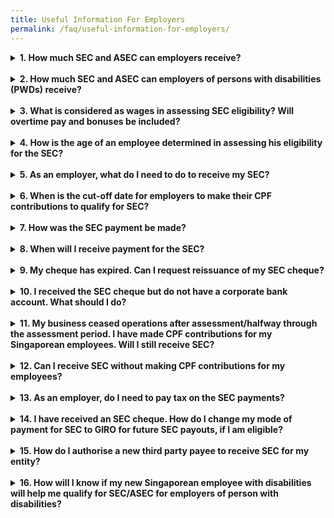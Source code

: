 ```yaml
---
title: Useful Information For Employers
permalink: /faq/useful-information-for-employers/
---
```

<details>
  <summary><b>1. How much SEC and ASEC can employers receive?</b></summary>
  
  From 2017, employers hiring Singaporean workers aged 55 and above, and earning up to $4,000 will continue to receive wage-offsets, tiered by age (see table below).
  
  <style type="text/css">
.tg  {border-collapse:collapse;border-color:#aaa;border-style:solid;border-width:1px;border-spacing:0;}
.tg td{background-color:#fff;border-color:#aaa;border-style:solid;border-width:1px;color:#333;
  font-family:Arial, sans-serif;font-size:14px;overflow:hidden;padding:10px 5px;word-break:normal;}
.tg th{background-color:#f38630;border-color:#aaa;border-style:solid;border-width:1px;color:#fff;
  font-family:Arial, sans-serif;font-size:14px;font-weight:normal;overflow:hidden;padding:10px 5px;word-break:normal;}
.tg .tg-kulm{background-color:#f88000;color:#FFF;text-align:center;vertical-align:middle}
.tg .tg-gs7u{background-color:#FFF;color:#666;text-align:center;vertical-align:middle}
.tg .tg-h5cl{background-color:rgba(255, 255, 255, 0.85);color:#666;text-align:center;vertical-align:middle}
</style>
<table class="tg">
<thead>
  <tr>
    <th class="tg-kulm"><span style="font-weight:normal;color:#FFF">Age (years)</span></th>
    <th class="tg-kulm"><span style="font-weight:normal;color:#FFF">Wage-offset</span></th>
  </tr>
</thead>
<tbody>
  <tr>
    <td class="tg-gs7u"><span style="font-weight:300">55 - 59</span></td>
    <td class="tg-gs7u"><span style="font-weight:300">Up to 3% of monthly wage</span></td>
  </tr>
  <tr>
    <td class="tg-h5cl"><span style="font-weight:300">60 - 64</span></td>
    <td class="tg-h5cl"><span style="font-weight:300">Up to 5% of monthly wage</span></td>
  </tr>
  <tr>
    <td class="tg-gs7u"><span style="font-weight:300">65 &amp; above</span></td>
    <td class="tg-gs7u"><span style="font-weight:300">Up to 8% of monthly wage</span></td>
  </tr>
</tbody>
</table>
  
  <br>
  In 1 January 2015, an additional wage offset of up to 3% of an employee's monthly wages was introduced to encourage employers to voluntarily re-employ Singaporeans aged 65 and above. At Budget 2017, it was announced that this additional wage support would be extended from 1 July 2017 to 31 December 2019 to encourage the voluntary re-employment of older Singaporeans who would not be covered by the new re-employment age of 67, i.e. individuals born before 1 July 1952 and those above age 67 on 1 July 2017.<br><br>

Taken together, this means that employers who hire workers not covered by the re-employment age of 67 will receive an SEC of up to 11% of an employee’s monthly wages.<br><br>

The SEC/ASEC payout formula for work done from 1 January to 31 December 2019, and the extended period of 1 January to 31 December 2020 is as follows:<br>
  
  <style type="text/css">
.tg  {border-collapse:collapse;border-spacing:0;}
.tg td{border-color:black;border-style:solid;border-width:1px;font-family:Arial, sans-serif;font-size:14px;
  overflow:hidden;padding:10px 5px;word-break:normal;}
.tg th{border-color:black;border-style:solid;border-width:1px;font-family:Arial, sans-serif;font-size:14px;
  font-weight:normal;overflow:hidden;padding:10px 5px;word-break:normal;}
.tg .tg-rw9j{background-color:#FFF;color:#666;font-weight:bold;text-align:center;vertical-align:middle}
.tg .tg-08iw{background-color:#F88000;color:#ffffff;text-align:center;vertical-align:middle}
.tg .tg-wo1z{background-color:#F88000;color:#FFF;font-weight:bold;text-align:center;vertical-align:middle}
.tg .tg-gs7u{background-color:#FFF;color:#666;text-align:center;vertical-align:middle}
</style>
<table class="tg" style="undefined;table-layout: fixed; width: 840px">
<colgroup>
<col style="width: 105px">
<col style="width: 155px">
<col style="width: 155px">
<col style="width: 135px">
<col style="width: 145px">
<col style="width: 145px">
</colgroup>
<thead>
  <tr>
    <th class="tg-wo1z" rowspan="3"><span style="font-weight:700;color:#FFF"> Income of employee in a given month ($) </span></th>
    <th class="tg-08iw" colspan="5"><span style="font-weight:400"> </span><span style="font-weight:300"> </span><span style="font-weight:700">SEC/ASEC for the month ($) for employers who hire Singaporeans</span><span style="font-weight:400"> </span></th>
  </tr>
  <tr>
    <td class="tg-wo1z" rowspan="2"><span style="font-weight:700">Aged between 55 and 59</span><br><span style="font-weight:700">(i.e. &gt;=55yrs 0mths and &lt;=59yrs 11mths)</span></td>
    <td class="tg-wo1z" rowspan="2"><span style="font-weight:700">Aged between 60 and 64</span><br><span style="font-weight:700">(i.e. &gt;=60yrs 0mths and &lt;=64yrs 11mths)</span></td>
    <td class="tg-wo1z" colspan="2"><span style="font-weight:700">Aged between 65 and 67</span><br><span style="font-weight:700">(i.e. &gt;=65yrs 0mths and &lt;67yrs 0mths)</span></td>
    <td class="tg-wo1z" rowspan="2"><span style="font-weight:700">Aged 67 and above</span><br><span style="font-weight:700">(i.e. &gt;=67yrs 0mths)</span></td>
  </tr>
  <tr>
    <td class="tg-wo1z"><span style="font-weight:700;color:#FFF">Born on or after 1 July 1952</span></td>
    <td class="tg-wo1z"><span style="font-weight:700;color:#FFF">Born before 1 July 1952</span></td>
  </tr>
</thead>
<tbody>
  <tr>
    <td class="tg-rw9j"><span style="font-weight:700">Up to 3,000</span></td>
    <td class="tg-gs7u"><span style="font-weight:300"> 3% of wage</span></td>
    <td class="tg-gs7u"><span style="font-weight:300">5% of wage</span></td>
    <td class="tg-gs7u"><span style="font-weight:300">8% of wage</span></td>
    <td class="tg-gs7u"><span style="font-weight:300">11% of wage</span></td>
    <td class="tg-gs7u"><span style="font-weight:300">11% of wage</span></td>
  </tr>
  <tr>
    <td class="tg-rw9j"><span style="font-weight:700">&gt; 3,000 to 4,000</span></td>
    <td class="tg-gs7u"><span style="font-weight:300">360 – (0.09*wage)</span></td>
    <td class="tg-gs7u"><span style="font-weight:300">600</span> <span style="font-weight:300">– (0.15*wage)</span></td>
    <td class="tg-gs7u"><span style="font-weight:300">960 – (0.24*wage)</span></td>
    <td class="tg-gs7u"><span style="font-weight:300">1,320 – (0.33*wage)</span></td>
    <td class="tg-gs7u"><span style="font-weight:300">1,320 –</span> <span style="font-weight:300">(0.33*wage)</span></td>
  </tr>
</tbody>
</table><br>
  The amount of SEC/ASEC payouts employers will receive per month for 1 January 2019 to 31 December 2020 is in the table below.<br>
  <style type="text/css">
.tg  {border-collapse:collapse;border-spacing:0;}
.tg td{border-color:black;border-style:solid;border-width:1px;font-family:Arial, sans-serif;font-size:14px;
  overflow:hidden;padding:10px 5px;word-break:normal;}
.tg th{border-color:black;border-style:solid;border-width:1px;font-family:Arial, sans-serif;font-size:14px;
  font-weight:normal;overflow:hidden;padding:10px 5px;word-break:normal;}
.tg .tg-rw9j{background-color:#FFF;color:#666;font-weight:bold;text-align:center;vertical-align:middle}
.tg .tg-08iw{background-color:#F88000;color:#ffffff;text-align:center;vertical-align:middle}
.tg .tg-wo1z{background-color:#F88000;color:#FFF;font-weight:bold;text-align:center;vertical-align:middle}
.tg .tg-gs7u{background-color:#FFF;color:#666;text-align:center;vertical-align:middle}
</style>
<table class="tg" style="undefined;table-layout: fixed; width: 840px">
<colgroup>
<col style="width: 140px">
<col style="width: 140px">
<col style="width: 140px">
<col style="width: 140px">
<col style="width: 140px">
<col style="width: 140px">
</colgroup>
<thead>
  <tr>
    <th class="tg-wo1z" rowspan="3"><span style="font-weight:700;color:#FFF"> Income of employee in a given month ($) </span></th>
    <th class="tg-08iw" colspan="5"><span style="font-weight:400"> </span><span style="font-weight:300"> </span><span style="font-weight:700">SEC/ASEC for the month ($) for employers who hire Singaporeans</span><span style="font-weight:400"> </span></th>
  </tr>
  <tr>
    <td class="tg-wo1z" rowspan="2"><span style="font-weight:700">Aged between 55 and 59</span><br><span style="font-weight:700">[Up to 3% SEC]</span></td>
    <td class="tg-wo1z" rowspan="2"><span style="font-weight:700">Aged between 60 and 64</span><br><span style="font-weight:700">[Up to 5% SEC]</span></td>
    <td class="tg-wo1z" colspan="2"><span style="font-weight:700">Aged between 65 and 67 </span><br></td>
    <td class="tg-wo1z" rowspan="2"><span style="font-weight:700">Aged 67 and above</span><br><span style="font-weight:700">[Up to 11% SEC]</span></td>
  </tr>
  <tr>
    <td class="tg-wo1z"><span style="font-weight:700">Born on or after 1 July 1952</span><br><span style="font-weight:700">[Up to 8% SEC]</span></td>
    <td class="tg-wo1z"><span style="font-weight:700;color:#FFF">Born before 1 July 1952</span><br><span style="font-weight:700;color:#FFF">[Up to 11% SEC]</span></td>
  </tr>
</thead>
<tbody>
  <tr>
    <td class="tg-rw9j"><span style="font-weight:700">500</span></td>
    <td class="tg-gs7u"><span style="font-weight:300">15.00</span></td>
    <td class="tg-gs7u"><span style="font-weight:300">25.00</span></td>
    <td class="tg-gs7u"><span style="font-weight:300">40.00</span></td>
    <td class="tg-gs7u"><span style="font-weight:300">55.00</span></td>
    <td class="tg-gs7u"><span style="font-weight:300">55.00</span></td>
  </tr>
  <tr>
    <td class="tg-rw9j"><span style="font-weight:700">1,000</span></td>
    <td class="tg-gs7u"><span style="font-weight:300">30.00</span></td>
    <td class="tg-gs7u"><span style="font-weight:300">50.00</span></td>
    <td class="tg-gs7u"><span style="font-weight:300">80.00</span></td>
    <td class="tg-gs7u"><span style="font-weight:300">110.00</span></td>
    <td class="tg-gs7u"><span style="font-weight:300">110.00</span></td>
  </tr>
  <tr>
    <td class="tg-rw9j"><span style="font-weight:700">1,500</span></td>
    <td class="tg-gs7u"><span style="font-weight:300">45.00</span></td>
    <td class="tg-gs7u"><span style="font-weight:300">75.00</span></td>
    <td class="tg-gs7u"><span style="font-weight:300">120.00</span></td>
    <td class="tg-gs7u"><span style="font-weight:300">165.00</span></td>
    <td class="tg-gs7u"><span style="font-weight:300">165.00</span></td>
  </tr>
  <tr>
    <td class="tg-rw9j"><span style="font-weight:700">2,000</span></td>
    <td class="tg-gs7u"><span style="font-weight:300">60.00</span></td>
    <td class="tg-gs7u"><span style="font-weight:300">100.00</span></td>
    <td class="tg-gs7u"><span style="font-weight:300">160.00</span></td>
    <td class="tg-gs7u"><span style="font-weight:300">220.00</span></td>
    <td class="tg-gs7u"><span style="font-weight:300">220.00</span></td>
  </tr>
  <tr>
    <td class="tg-rw9j"><span style="font-weight:700">2,500</span></td>
    <td class="tg-gs7u"><span style="font-weight:300">75.00</span></td>
    <td class="tg-gs7u"><span style="font-weight:300">125.00</span></td>
    <td class="tg-gs7u"><span style="font-weight:300">200.00</span></td>
    <td class="tg-gs7u"><span style="font-weight:300">275.00</span></td>
    <td class="tg-gs7u"><span style="font-weight:300">275.00</span></td>
  </tr>
  <tr>
    <td class="tg-rw9j"><span style="font-weight:700">3,000</span></td>
    <td class="tg-gs7u"><span style="font-weight:300">90.00</span></td>
    <td class="tg-gs7u"><span style="font-weight:300">150.00</span></td>
    <td class="tg-gs7u"><span style="font-weight:300">240.00</span></td>
    <td class="tg-gs7u"><span style="font-weight:300">330.00</span></td>
    <td class="tg-gs7u"><span style="font-weight:300">330.00</span></td>
  </tr>
  <tr>
    <td class="tg-rw9j"><span style="font-weight:700">3,250</span></td>
    <td class="tg-gs7u"><span style="font-weight:300">67.50</span></td>
    <td class="tg-gs7u"><span style="font-weight:300">112.50</span></td>
    <td class="tg-gs7u"><span style="font-weight:300">180.00</span></td>
    <td class="tg-gs7u"><span style="font-weight:300">247.50</span></td>
    <td class="tg-gs7u"><span style="font-weight:300">247.50</span></td>
  </tr>
  <tr>
    <td class="tg-rw9j"><span style="font-weight:700">3,500</span></td>
    <td class="tg-gs7u"><span style="font-weight:300">45.00</span></td>
    <td class="tg-gs7u"><span style="font-weight:300">75.00</span></td>
    <td class="tg-gs7u"><span style="font-weight:300">120.00</span></td>
    <td class="tg-gs7u"><span style="font-weight:300">165.00</span></td>
    <td class="tg-gs7u"><span style="font-weight:300">165.00</span></td>
  </tr>
  <tr>
    <td class="tg-rw9j"><span style="font-weight:700">3,750</span></td>
    <td class="tg-gs7u"><span style="font-weight:300">22.50</span></td>
    <td class="tg-gs7u"><span style="font-weight:300">37.50</span></td>
    <td class="tg-gs7u"><span style="font-weight:300">60.00</span></td>
    <td class="tg-gs7u"><span style="font-weight:300">82.50</span></td>
    <td class="tg-gs7u"><span style="font-weight:300">82.50</span></td>
  </tr>
  <tr>
    <td class="tg-gs7u"><span style="font-weight:700">≥4,000</span></td>
    <td class="tg-gs7u"><span style="font-weight:300">0</span></td>
    <td class="tg-gs7u"><span style="font-weight:300">0</span></td>
    <td class="tg-gs7u"><span style="font-weight:300">0</span></td>
    <td class="tg-gs7u"><span style="font-weight:300">0</span></td>
    <td class="tg-gs7u"><span style="font-weight:300">0</span></td>
  </tr>
</tbody>
</table>
  The SEC payout reduces linearly for monthly wages between $3,000 to $4,000.
</details><br>
<details>
  <summary><b>2. How much SEC and ASEC can employers of persons with disabilities (PWDs) receive?</b></summary>
  
  Employers of PWDs will continue to receive a SEC of up to 16% of the PWD's monthly income, regardless of age.<br><br>  
In addition, employers of older PWDs aged 65 and above who would not be covered by the new re-employment age of 67, i.e. individuals born before 1 July 1952 and those above age 67 on 1 July 2017, will receive a further SEC enhancement of up to 6%. This increases the SEC quantum to up to 22% of the monthly wage for these PWDs.<br><br>

The SEC/ASEC payout formula for PWDs from 1 January to 31 December 2019 and extended period of 1 January to 31 December 2020 is as follows:<br>

  <style type="text/css">
.tg  {border-collapse:collapse;border-color:#aaa;border-spacing:0;}
.tg td{background-color:#fff;border-color:#aaa;border-style:solid;border-width:1px;color:#333;
  font-family:Arial, sans-serif;font-size:14px;overflow:hidden;padding:10px 5px;word-break:normal;}
.tg th{background-color:#f38630;border-color:#aaa;border-style:solid;border-width:1px;color:#fff;
  font-family:Arial, sans-serif;font-size:14px;font-weight:normal;overflow:hidden;padding:10px 5px;word-break:normal;}
.tg .tg-rw9j{background-color:#FFF;color:#666;font-weight:bold;text-align:center;vertical-align:middle}
.tg .tg-wo1z{background-color:#F88000;color:#FFF;font-weight:bold;text-align:center;vertical-align:middle}
.tg .tg-fctj{background-color:#f88000;color:#FFF;font-weight:bold;text-align:center;vertical-align:middle}
.tg .tg-5pvq{background-color:#F88000;color:#666;text-align:center;vertical-align:middle}
.tg .tg-gs7u{background-color:#FFF;color:#666;text-align:center;vertical-align:middle}
</style>
<table class="tg" style="undefined;table-layout: fixed; width: 840px">
<colgroup>
<col style="width: 160px">
<col style="width: 170px">
<col style="width: 170px">
<col style="width: 170px">
<col style="width: 170px">
</colgroup>
<thead>
  <tr>
    <th class="tg-wo1z" rowspan="3"><span style="font-weight:700;color:#FFF">Income of employee in a given month ($) </span></th>
    <th class="tg-fctj" colspan="4"><span style="font-weight:700">SEC/ASEC for the month ($) for employers who hire Singaporean PWDs*</span></th>
  </tr>
  <tr>
    <td class="tg-wo1z" rowspan="2"><span style="font-weight:700">Aged 13 and above but below 65</span><br><span style="font-weight:700">(i.e. &gt;=13yrs 0mths and &lt;=64yrs 11mths)</span></td>
    <td class="tg-wo1z" colspan="2"><span style="font-weight:700;color:#FFF">Aged between 65 and 67</span><br><span style="font-weight:700;color:#FFF">(i.e. &gt;=65yrs 0mths and &lt;67yrs 0mths)</span></td>
    <td class="tg-5pvq" rowspan="2"><span style="font-weight:700;color:#FFF">Aged 67 and above</span><br><span style="font-weight:700;color:#FFF">(i.e. &gt;=67yrs 0mths)</span></td>
  </tr>
  <tr>
    <td class="tg-wo1z"><span style="font-weight:700">Born on or after 1 July 1952</span></td>
    <td class="tg-wo1z"><span style="font-weight:700;color:#FFF">Born before 1 July 1952</span></td>
  </tr>
</thead>
<tbody>
  <tr>
    <td class="tg-rw9j"><span style="font-weight:700">Up to 1,500</span></td>
    <td class="tg-gs7u"><span style="font-weight:300">16% of wage</span></td>
    <td class="tg-gs7u"><span style="font-weight:300">16% of wage</span></td>
    <td class="tg-gs7u"><span style="font-weight:300">22% of wage</span></td>
    <td class="tg-gs7u"><span style="font-weight:300">22% of wage</span></td>
  </tr>
  <tr>
    <td class="tg-gs7u"><span style="font-weight:700">&gt; 1,500 to 3,000</span></td>
    <td class="tg-gs7u"><span style="font-weight:300">240</span></td>
    <td class="tg-gs7u"><span style="font-weight:300">240</span></td>
    <td class="tg-gs7u"><span style="font-weight:300">330</span></td>
    <td class="tg-gs7u"><span style="font-weight:300">330</span></td>
  </tr>
  <tr>
    <td class="tg-rw9j"><span style="font-weight:700">&gt; 3,000 to 4,000</span></td>
    <td class="tg-gs7u"><span style="font-weight:300">960 - (0.24*wage)</span></td>
    <td class="tg-gs7u"><span style="font-weight:300">960 - (0.24*wage)</span></td>
    <td class="tg-gs7u"><span style="font-weight:400">1,320 - (0.33*wage)</span></td>
    <td class="tg-gs7u"><span style="font-weight:400">1,320 - (0.33*wage)</span></td>
  </tr>
</tbody>
</table>
  *The person with disabilities must be supported by SG Enable to qualify. Disabilities covered by SG Enable are autism spectrum disorder, intellectual disability, physical impairment, hearing impairment and visual impairment. If you have queries on the disabilities as covered by SG Enable, you may refer to <a href="https://www.sgenable.sg/Pages/Home.aspx">www.sgenable.sg</a> or contact SG Enable at: 1800-8585 885.<br><br>
  
  The amount of monthly SEC employers will receive from 1 January 2019 to 31 December 2020 is in the table below.<br>
  
  <style type="text/css">
.tg  {border-collapse:collapse;border-color:#aaa;border-spacing:0;}
.tg td{background-color:#fff;border-color:#aaa;border-style:solid;border-width:1px;color:#333;
  font-family:Arial, sans-serif;font-size:14px;overflow:hidden;padding:10px 5px;word-break:normal;}
.tg th{background-color:#f38630;border-color:#aaa;border-style:solid;border-width:1px;color:#fff;
  font-family:Arial, sans-serif;font-size:14px;font-weight:normal;overflow:hidden;padding:10px 5px;word-break:normal;}
.tg .tg-rw9j{background-color:#FFF;color:#666;font-weight:bold;text-align:center;vertical-align:middle}
.tg .tg-wo1z{background-color:#F88000;color:#FFF;font-weight:bold;text-align:center;vertical-align:middle}
.tg .tg-gs7u{background-color:#FFF;color:#666;text-align:center;vertical-align:middle}
</style>
<table class="tg" style="undefined;table-layout: fixed; width: 840px">
<colgroup>
<col style="width: 150px">
<col style="width: 170px">
<col style="width: 200px">
<col style="width: 170px">
<col style="width: 150px">
</colgroup>
<thead>
  <tr>
    <th class="tg-wo1z" rowspan="3"><span style="font-weight:700;color:#FFF">Income of employee in a given month ($) </span></th>
    <th class="tg-wo1z" colspan="4"><span style="font-weight:700">SEC/ASEC for the month ($) for employers who hire Singaporean PWDs*</span></th>
  </tr>
  <tr>
    <td class="tg-wo1z" rowspan="2"><span style="font-weight:700">Aged 13 and above but below 65</span><br><span style="font-weight:700">[Up to 16% SEC]</span></td>
    <td class="tg-wo1z" colspan="2"><span style="font-weight:700;color:#FFF">Aged between 65 and 67</span></td>
    <td class="tg-wo1z" rowspan="2"><span style="font-weight:700;color:#FFF">Aged 67 and above</span><br><span style="font-weight:700;color:#FFF">[Up to 22% SEC]</span></td>
  </tr>
  <tr>
    <td class="tg-wo1z"><span style="font-weight:700">Born on or after 1 July 1952</span><br><span style="font-weight:700">[Up to 16% SEC]</span></td>
    <td class="tg-wo1z"><span style="font-weight:700">Born before 1 July 1952</span><br><span style="font-weight:700">[Up to 22% SEC]</span></td>
  </tr>
</thead>
<tbody>
  <tr>
    <td class="tg-rw9j"><span style="font-weight:700">500</span></td>
    <td class="tg-gs7u"><span style="font-weight:300">80.00</span></td>
    <td class="tg-gs7u"><span style="font-weight:300">80.00</span></td>
    <td class="tg-gs7u"><span style="font-weight:300">110.00</span></td>
    <td class="tg-gs7u"><span style="font-weight:300">110.00</span></td>
  </tr>
  <tr>
    <td class="tg-gs7u"><span style="font-weight:700">1,000</span></td>
    <td class="tg-gs7u"><span style="font-weight:300">160.00</span></td>
    <td class="tg-gs7u"><span style="font-weight:300">160.00</span></td>
    <td class="tg-gs7u"><span style="font-weight:300">220.00</span></td>
    <td class="tg-gs7u"><span style="font-weight:300">220.00</span></td>
  </tr>
  <tr>
    <td class="tg-rw9j"><span style="font-weight:700">1,500</span></td>
    <td class="tg-gs7u"><span style="font-weight:300">240.00</span></td>
    <td class="tg-gs7u"><span style="font-weight:300">240.00</span></td>
    <td class="tg-gs7u"><span style="font-weight:300">330.00</span></td>
    <td class="tg-gs7u"><span style="font-weight:300">330.00</span></td>
  </tr>
  <tr>
    <td class="tg-rw9j"><span style="font-weight:700">2,000</span></td>
    <td class="tg-gs7u"><span style="font-weight:300">240.00</span></td>
    <td class="tg-gs7u"><span style="font-weight:300">240.00</span></td>
    <td class="tg-gs7u"><span style="font-weight:300">330.00</span></td>
    <td class="tg-gs7u"><span style="font-weight:300">330.00</span></td>
  </tr>
  <tr>
    <td class="tg-rw9j"><span style="font-weight:700">2,500</span></td>
    <td class="tg-gs7u"><span style="font-weight:300">240.00</span></td>
    <td class="tg-gs7u"><span style="font-weight:300">240.00</span></td>
    <td class="tg-gs7u"><span style="font-weight:300">330.00</span></td>
    <td class="tg-gs7u"><span style="font-weight:300">330.00</span></td>
  </tr>
  <tr>
    <td class="tg-rw9j"><span style="font-weight:700">3,000</span></td>
    <td class="tg-gs7u"><span style="font-weight:300">240.00</span></td>
    <td class="tg-gs7u"><span style="font-weight:300">240.00</span></td>
    <td class="tg-gs7u"><span style="font-weight:300">330.00</span></td>
    <td class="tg-gs7u"><span style="font-weight:300">330.00</span></td>
  </tr>
  <tr>
    <td class="tg-rw9j"><span style="font-weight:700">3,250</span></td>
    <td class="tg-gs7u"><span style="font-weight:300">180.00</span></td>
    <td class="tg-gs7u"><span style="font-weight:300">180.00</span></td>
    <td class="tg-gs7u"><span style="font-weight:300">247.50</span></td>
    <td class="tg-gs7u"><span style="font-weight:300">247.50</span></td>
  </tr>
  <tr>
    <td class="tg-rw9j"><span style="font-weight:700">3,500</span></td>
    <td class="tg-gs7u"><span style="font-weight:300">120.00</span></td>
    <td class="tg-gs7u"><span style="font-weight:300">120.00</span></td>
    <td class="tg-gs7u"><span style="font-weight:300">165.00</span></td>
    <td class="tg-gs7u"><span style="font-weight:300">165.00</span></td>
  </tr>
  <tr>
    <td class="tg-rw9j"><span style="font-weight:700">3,750</span></td>
    <td class="tg-gs7u"><span style="font-weight:300">60.00</span></td>
    <td class="tg-gs7u"><span style="font-weight:300">60.00</span></td>
    <td class="tg-gs7u"><span style="font-weight:300">82.50</span></td>
    <td class="tg-gs7u"><span style="font-weight:300">82.50</span></td>
  </tr>
  <tr>
    <td class="tg-gs7u"><span style="font-weight:700">≥4,000</span></td>
    <td class="tg-gs7u"><span style="font-weight:300">0</span></td>
    <td class="tg-gs7u"><span style="font-weight:300">0</span></td>
    <td class="tg-gs7u"><span style="font-weight:300">0</span></td>
    <td class="tg-gs7u"><span style="font-weight:300">0</span></td>
  </tr>
</tbody>
</table>
  *The person with disabilities must be supported by SG Enable to qualify. Disabilities covered by SG Enable are autism spectrum disorder, intellectual disability, physical impairment, hearing impairment and visual impairment. If you have queries on the disabilities as covered by SG Enable, you may refer to <a href="https://www.sgenable.sg/Pages/Home.aspx">www.sgenable.sg</a> or contact SG Enable at: 1800-8585 885.<br><br>
  
  The SEC payout reduces linearly for monthly wages between $3,000 to $4,000.
</details><br>
<details>
  <summary><b>3. What is considered as wages in assessing SEC eligibility? Will overtime pay and bonuses be included?</b></summary>
  
  SEC eligibility is based on the total wages paid to the employee, as computed from the CPF contributions that are made. The total wage of the employee is the sum of his Ordinary Wages for the month and the Additional Wages paid to him in that month. This may include but is not limited to food allowances, overtime, annual bonus, leave pay etc. Please refer to <a href="https://www.cpf.gov.sg/member/growing-your-savings/cpf-contributions/saving-as-an-employee">CPF Board website</a> for a more detailed description of total wages.
</details><br>
<details>
  <summary><b>4. How is the age of an employee determined in assessing his eligibility for the SEC?</b></summary>
  
  The SEC was provided to employers that hire employees aged 55 and above, and the wage offsets are tiered by age. The employee will be considered to be 55 (or the next age group) in the month of his birthday.
</details><br>
<details>
  <summary><b>5. As an employer, what do I need to do to receive my SEC?</b></summary>
  
  MOM will automatically assess your eligibility for the SEC, based on your regular monthly CPF contributions for your employees. You would have received a letter from MOM informing you of the payment if you are eligible and have made the necessary CPF contributions on time.<br><br>
	The final payout for SEC was paid in March 2021.
</details><br>
<details>
  <summary><b>6. When is the cut-off date for employers to make their CPF contributions to qualify for SEC?</b></summary>
  
  Employers are given 14 days to make payment of CPF contributions after the end of the month for which CPF contributions are due, to qualify for SEC. If the last day of the grace period falls on a Saturday, Sunday or public holiday, CPF contributions must be paid by the next working day.
</details><br>
<details>
  <summary><b>7. How was the SEC payment be made?</b></summary>
  
  SEC was paid to the bank account that was registered with CPF Board for the GIRO payment of CPF contribution. Employers without GIRO arrangements would have received their SEC by cheque.<br><br>

</details><br>
<details>
  <summary><b>8. When will I receive payment for the SEC?</b></summary>
  
  SEC will be paid in September of the same year for work done from January to June, and March of the following year for work done from July to December.<br><br>

The final payment of SEC was made in March 2021. <br><br>
	From 1 January 2021, there are two new schemes – the Senior Employment Credit and the Enabling Employment Credit.<br><br>
	
	•	The Senior Employment Credit provides wage offsets to employers who employ Singaporean employees aged 55 and above, and earning below $4,000 a month; and<br>
	•	The Enabling Employment Credit provides wage offsets to employers who employ Singaporean employees with disabilities aged 13 and above and earning below $4,000 a month.<br><br>
	  For more details on the new schemes, please visit <a href="https://www.iras.gov.sg/irashome/schemes/businesses/sec_cto_eec/">here</a>.
	
</details><br>
<details>
  <summary><b>9. My cheque has expired. Can I request reissuance of my SEC cheque?</b></summary>
  
  SEC payments can be reissued via GIRO to the entity. Employers have to submit the <a href="https://go.gov.sg/secgp">Instruction for GIRO Payment of Special Employment Credit</a> online by 30 November 2021. Reissuance requests submitted after 30 November 2021 will not be accepted. Unclaimed SEC will be forfeited.
	
</details><br>
<details>
  <summary><b>10. I received the SEC cheque but do not have a corporate bank account. What should I do?</b></summary>
  
  You are encouraged to open a corporate bank account and register it with us so that you can receive future SEC payments via GIRO.<br><br>

If your entity does not have a corporate bank account, the entity may authorise the sole proprietor, director or partner to receive SEC via GIRO on behalf of the entity. Employers have to submit the <a href="https://go.gov.sg/sectpp">Authorisation by Entity to Pay Special Employment Credit to a Third Party</a> online, by the dates below.<br>
  
  <style type="text/css">
.tg  {border-collapse:collapse;border-color:#aaa;border-spacing:0;}
.tg td{background-color:#fff;border-color:#aaa;border-style:solid;border-width:1px;color:#333;
  font-family:Arial, sans-serif;font-size:14px;overflow:hidden;padding:10px 5px;word-break:normal;}
.tg th{background-color:#f38630;border-color:#aaa;border-style:solid;border-width:1px;color:#fff;
  font-family:Arial, sans-serif;font-size:14px;font-weight:normal;overflow:hidden;padding:10px 5px;word-break:normal;}
.tg .tg-wo1z{background-color:#F88000;color:#FFF;font-weight:bold;text-align:center;vertical-align:middle}
.tg .tg-gs7u{background-color:#FFF;color:#666;text-align:center;vertical-align:middle}
</style>
<table class="tg">
<thead>
  <tr>
    <th class="tg-wo1z"><span style="font-weight:bolder">Assessment Period</span></th>
    <th class="tg-wo1z"><span style="font-weight:700;color:#FFF">Date that completed form must reach us </span></th>
  </tr>
</thead>
<tbody>
  <tr>
    <td class="tg-gs7u"><span style="font-weight:400">January – June</span></td>
    <td class="tg-gs7u">10th April of the following year </td>
  </tr>
  <tr>
    <td class="tg-gs7u"><span style="font-weight:400">July – December</span></td>
    <td class="tg-gs7u">10th October of the following year </td>
  </tr>
</tbody>
</table><br>
  Note: The online form must be submitted by the owner of the entity (i.e. sole-proprietor or one of the partners/directors). Forms submitted by other parties would be rejected.
</details><br>
<details>
  <summary><b>11. My business ceased operations after assessment/halfway through the assessment period. I have made CPF contributions for my Singaporean employees. Will I still receive SEC?</b></summary>
  
  You will be assessed for the SEC and notified of your payment for the period that CPF contributions for eligible employees were made. If your business bank account has been terminated following the cease of business operations, please write in to the SEC team (<a href="mailto:sec@mom.gov.sg">sec@mom.gov.sg</a>). We will review your case and advise you on the actions you need to take in order to receive the SEC payment.
</details><br>
<details>
  <summary><b>12. Can I receive SEC without making CPF contributions for my employees?</b></summary>
  
  The SEC is intended to provide employers with continued support in hiring older Singaporeans. Employers must make the mandatory CPF contributions for their employees in order to qualify for SEC payouts.
</details><br>
<details>
  <summary><b>13. As an employer, do I need to pay tax on the SEC payments?</b></summary>
  
  Yes, SEC payments are taxable as they are considered revenue receipts.
</details><br>
<details>
  <summary><b>14. I have received an SEC cheque. How do I change my mode of payment for SEC to GIRO for future SEC payouts, if I am eligible?</b></summary>
  
  Employers have to submit the <a href="https://go.gov.sg/secgp">Instruction for GIRO Payment of Special Employment Credit</a> online in order to receive SEC via GIRO. Please ensure that the instruction reaches us by the dates below.<br>

  <style type="text/css">
.tg  {border-collapse:collapse;border-color:#aaa;border-spacing:0;}
.tg td{background-color:#fff;border-color:#aaa;border-style:solid;border-width:1px;color:#333;
  font-family:Arial, sans-serif;font-size:14px;overflow:hidden;padding:10px 5px;word-break:normal;}
.tg th{background-color:#f38630;border-color:#aaa;border-style:solid;border-width:1px;color:#fff;
  font-family:Arial, sans-serif;font-size:14px;font-weight:normal;overflow:hidden;padding:10px 5px;word-break:normal;}
.tg .tg-wo1z{background-color:#F88000;color:#FFF;font-weight:bold;text-align:center;vertical-align:middle}
.tg .tg-gs7u{background-color:#FFF;color:#666;text-align:center;vertical-align:middle}
</style>
<table class="tg">
<thead>
  <tr>
    <th class="tg-wo1z"><span style="font-weight:bolder">Assessment Period</span></th>
    <th class="tg-wo1z"><span style="font-weight:700;color:#FFF">Date that completed form must reach us </span></th>
  </tr>
</thead>
<tbody>
  <tr>
    <td class="tg-gs7u"><span style="font-weight:400">January – June</span></td>
    <td class="tg-gs7u">10th April of the same year </td>
  </tr>
  <tr>
    <td class="tg-gs7u"><span style="font-weight:400">July – December</span></td>
    <td class="tg-gs7u">10th October of the same year </td>
  </tr>
</tbody>
</table><br>
Note: The online form must be submitted by the owner of the entity (i.e. sole-proprietor or one of the partners/directors). Forms submitted by other parties would be rejected.
</details><br>
<details>
  <summary><b>15. How do I authorise a new third party payee to receive SEC for my entity?</b></summary>
  
  To authorise a new third party payee, employers have to submit the <a href="https://go.gov.sg/sectpp">Authorisation by Entity to Pay Special Employment Credit to a Third Party</a> online. Please ensure that the form reaches us by the dates below.<br>
  
  <style type="text/css">
.tg  {border-collapse:collapse;border-color:#aaa;border-spacing:0;}
.tg td{background-color:#fff;border-color:#aaa;border-style:solid;border-width:1px;color:#333;
  font-family:Arial, sans-serif;font-size:14px;overflow:hidden;padding:10px 5px;word-break:normal;}
.tg th{background-color:#f38630;border-color:#aaa;border-style:solid;border-width:1px;color:#fff;
  font-family:Arial, sans-serif;font-size:14px;font-weight:normal;overflow:hidden;padding:10px 5px;word-break:normal;}
.tg .tg-wo1z{background-color:#F88000;color:#FFF;font-weight:bold;text-align:center;vertical-align:middle}
.tg .tg-gs7u{background-color:#FFF;color:#666;text-align:center;vertical-align:middle}
</style>
<table class="tg">
<thead>
  <tr>
    <th class="tg-wo1z"><span style="font-weight:bolder">Assessment Period</span></th>
    <th class="tg-wo1z"><span style="font-weight:700;color:#FFF">Date that completed form must reach us </span></th>
  </tr>
</thead>
<tbody>
  <tr>
    <td class="tg-gs7u"><span style="font-weight:400">January – June</span></td>
    <td class="tg-gs7u">10th April of the same year </td>
  </tr>
  <tr>
    <td class="tg-gs7u"><span style="font-weight:400">July – December</span></td>
    <td class="tg-gs7u">10th October of the same year </td>
  </tr>
</tbody>
</table><br>
  Note: The online form must be submitted by the owner of the entity (i.e. sole-proprietor or one of the partners/directors). Forms submitted by other parties would be rejected.
</details><br>
<details>
  <summary><b>16. How will I know if my new Singaporean employee with disabilities will help me qualify for SEC/ASEC for employers of person with disabilities?</b></summary>
  
  CPFB will automatically assess your eligibility for the SEC/ASEC. The person with disabilities must be supported by SG Enable to qualify. Disabilities covered by SG Enable are autism spectrum disorder, intellectual disability, physical impairment, hearing impairment and visual impairment. If you have queries on the disabilities as covered by SG Enable, you may refer to <a href="https://www.sgenable.sg/Pages/Home.aspx">www.sgenable.sg</a> or contact SG Enable at: 1800-8585 885.
</details><br>